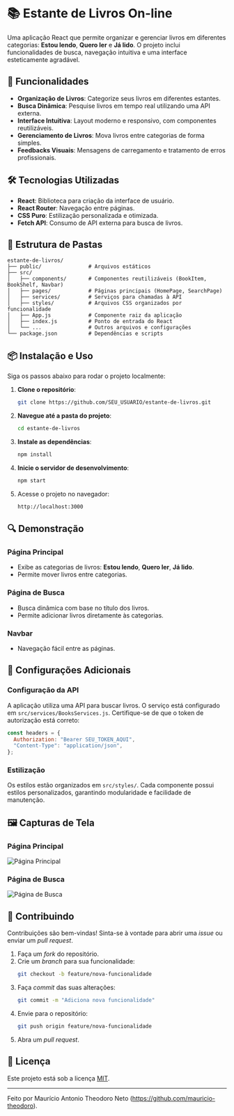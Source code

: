 
# 📚 Estante de Livros On-line

Uma aplicação React que permite organizar e gerenciar livros em diferentes categorias: **Estou lendo**, **Quero ler** e **Já lido**. O projeto inclui funcionalidades de busca, navegação intuitiva e uma interface esteticamente agradável.

## 🚀 Funcionalidades

- **Organização de Livros**: Categorize seus livros em diferentes estantes.
- **Busca Dinâmica**: Pesquise livros em tempo real utilizando uma API externa.
- **Interface Intuitiva**: Layout moderno e responsivo, com componentes reutilizáveis.
- **Gerenciamento de Livros**: Mova livros entre categorias de forma simples.
- **Feedbacks Visuais**: Mensagens de carregamento e tratamento de erros profissionais.

## 🛠️ Tecnologias Utilizadas

- **React**: Biblioteca para criação da interface de usuário.
- **React Router**: Navegação entre páginas.
- **CSS Puro**: Estilização personalizada e otimizada.
- **Fetch API**: Consumo de API externa para busca de livros.

## 📁 Estrutura de Pastas

```
estante-de-livros/
├── public/               # Arquivos estáticos
├── src/
│   ├── components/       # Componentes reutilizáveis (BookItem, BookShelf, Navbar)
│   ├── pages/            # Páginas principais (HomePage, SearchPage)
│   ├── services/         # Serviços para chamadas à API
│   ├── styles/           # Arquivos CSS organizados por funcionalidade
│   ├── App.js            # Componente raiz da aplicação
│   ├── index.js          # Ponto de entrada do React
│   └── ...               # Outros arquivos e configurações
└── package.json          # Dependências e scripts
```

## 📦 Instalação e Uso

Siga os passos abaixo para rodar o projeto localmente:

1. **Clone o repositório**:
   ```bash
   git clone https://github.com/SEU_USUARIO/estante-de-livros.git
   ```
2. **Navegue até a pasta do projeto**:
   ```bash
   cd estante-de-livros
   ```
3. **Instale as dependências**:
   ```bash
   npm install
   ```
4. **Inicie o servidor de desenvolvimento**:
   ```bash
   npm start
   ```
5. Acesse o projeto no navegador:
   ```
   http://localhost:3000
   ```

## 🔍 Demonstração

### Página Principal
- Exibe as categorias de livros: **Estou lendo**, **Quero ler**, **Já lido**.
- Permite mover livros entre categorias.

### Página de Busca
- Busca dinâmica com base no título dos livros.
- Permite adicionar livros diretamente às categorias.

### Navbar
- Navegação fácil entre as páginas.

## 🔧 Configurações Adicionais

### Configuração da API
A aplicação utiliza uma API para buscar livros. O serviço está configurado em `src/services/BooksServices.js`. Certifique-se de que o token de autorização está correto:
```javascript
const headers = {
  Authorization: "Bearer SEU_TOKEN_AQUI",
  "Content-Type": "application/json",
};
```

### Estilização
Os estilos estão organizados em `src/styles/`. Cada componente possui estilos personalizados, garantindo modularidade e facilidade de manutenção.

## 🖼️ Capturas de Tela

### Página Principal
![Página Principal](docs/images/homepage.png)

### Página de Busca
![Página de Busca](docs/images/searchpage.png)

## 🤝 Contribuindo

Contribuições são bem-vindas! Sinta-se à vontade para abrir uma _issue_ ou enviar um _pull request_.

1. Faça um _fork_ do repositório.
2. Crie um _branch_ para sua funcionalidade:
   ```bash
   git checkout -b feature/nova-funcionalidade
   ```
3. Faça _commit_ das suas alterações:
   ```bash
   git commit -m "Adiciona nova funcionalidade"
   ```
4. Envie para o repositório:
   ```bash
   git push origin feature/nova-funcionalidade
   ```
5. Abra um _pull request_.

## 📄 Licença

Este projeto está sob a licença [MIT](LICENSE).

---

Feito por Maurício Antonio Theodoro Neto (https://github.com/mauricio-theodoro).
